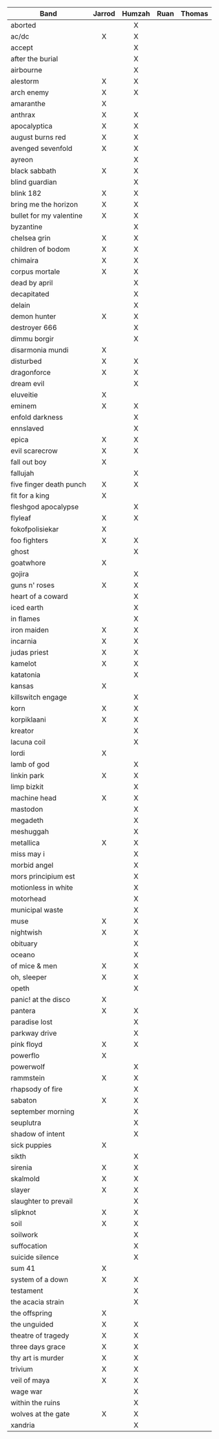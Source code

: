 |Band                                     | Jarrod | Humzah |  Ruan  | Thomas |
|-----------------------------------------|:------:|:------:|:------:|:------:|
|aborted                                  |        |   X    |        |        |
|ac/dc                                    |   X    |   X    |        |        |
|accept                                   |        |   X    |        |        |
|after the burial                         |        |   X    |        |        |
|airbourne                                |        |   X    |        |        |
|alestorm                                 |   X    |   X    |        |        |
|arch enemy                               |   X    |   X    |        |        |
|amaranthe                                |   X    |        |        |        |
|anthrax                                  |   X    |   X    |        |        |
|apocalyptica                             |   X    |   X    |        |        |
|august burns red                         |   X    |   X    |        |        |
|avenged sevenfold                        |   X    |   X    |        |        |
|ayreon                                   |        |   X    |        |        |
|black sabbath                            |   X    |   X    |        |        |
|blind guardian                           |        |   X    |        |        |
|blink 182                                |   X    |   X    |        |        |
|bring me the horizon                     |   X    |   X    |        |        |
|bullet for my valentine                  |   X    |   X    |        |        |
|byzantine                                |        |   X    |        |        |
|chelsea grin                             |   X    |   X    |        |        |
|children of bodom                        |   X    |   X    |        |        |
|chimaira                                 |   X    |   X    |        |        |
|corpus mortale                           |   X    |   X    |        |        |
|dead by april                            |        |   X    |        |        |
|decapitated                              |        |   X    |        |        |
|delain                                   |        |   X    |        |        |
|demon hunter                             |   X    |   X    |        |        |
|destroyer 666                            |        |   X    |        |        |
|dimmu borgir                             |        |   X    |        |        |
|disarmonia mundi                         |   X    |        |        |        |
|disturbed                                |   X    |   X    |        |        |
|dragonforce                              |   X    |   X    |        |        |
|dream evil                               |        |   X    |        |        |
|eluveitie                                |   X    |        |        |        |
|eminem                                   |   X    |   X    |        |        |
|enfold darkness                          |        |   X    |        |        |
|ennslaved                                |        |   X    |        |        |
|epica                                    |   X    |   X    |        |        |
|evil scarecrow                           |   X    |   X    |        |        |
|fall out boy                             |   X    |        |        |        |
|fallujah                                 |        |   X    |        |        |
|five finger death punch                  |   X    |   X    |        |        |
|fit for a king                           |   X    |        |        |        |
|fleshgod apocalypse                      |        |   X    |        |        |
|flyleaf                                  |   X    |   X    |        |        |
|fokofpolisiekar                          |   X    |        |        |        |
|foo fighters                             |   X    |   X    |        |        |
|ghost                                    |        |   X    |        |        |
|goatwhore                                |   X    |        |        |        |
|gojira                                   |        |   X    |        |        |
|guns n' roses                            |   X    |   X    |        |        |
|heart of a coward                        |        |   X    |        |        |
|iced earth                               |        |   X    |        |        |
|in flames                                |        |   X    |        |        |
|iron maiden                              |   X    |   X    |        |        |
|incarnia                                 |   X    |   X    |        |        |
|judas priest                             |   X    |   X    |        |        |
|kamelot                                  |   X    |   X    |        |        |
|katatonia                                |        |   X    |        |        |
|kansas                                   |   X    |        |        |        |
|killswitch engage                        |        |   X    |        |        |
|korn                                     |   X    |   X    |        |        |
|korpiklaani                              |   X    |   X    |        |        |
|kreator                                  |        |   X    |        |        |
|lacuna coil                              |        |   X    |        |        |
|lordi                                    |   X    |        |        |        |
|lamb of god                              |        |   X    |        |        |
|linkin park                              |   X    |   X    |        |        |
|limp bizkit                              |        |   X    |        |        |
|machine head                             |   X    |   X    |        |        |
|mastodon                                 |        |   X    |        |        |
|megadeth                                 |        |   X    |        |        |
|meshuggah                                |        |   X    |        |        |
|metallica                                |   X    |   X    |        |        |
|miss may i                               |        |   X    |        |        |
|morbid angel                             |        |   X    |        |        |
|mors principium est                      |        |   X    |        |        |
|motionless in white                      |        |   X    |        |        |
|motorhead                                |        |   X    |        |        |
|municipal waste                          |        |   X    |        |        |
|muse                                     |   X    |   X    |        |        |
|nightwish                                |   X    |   X    |        |        |
|obituary                                 |        |   X    |        |        |
|oceano                                   |        |   X    |        |        |
|of mice & men                            |   X    |   X    |        |        |
|oh, sleeper                              |   X    |   X    |        |        |
|opeth                                    |        |   X    |        |        |
|panic! at the disco                      |   X    |        |        |        |
|pantera                                  |   X    |   X    |        |        |
|paradise lost                            |        |   X    |        |        |
|parkway drive                            |        |   X    |        |        |
|pink floyd                               |   X    |   X    |        |        |
|powerflo                                 |   X    |        |        |        |
|powerwolf                                |        |   X    |        |        |
|rammstein                                |   X    |   X    |        |        |
|rhapsody of fire                         |        |   X    |        |        |
|sabaton                                  |   X    |   X    |        |        |
|september morning                        |        |   X    |        |        |
|seuplutra                                |        |   X    |        |        |
|shadow of intent                         |        |   X    |        |        |
|sick puppies                             |   X    |        |        |        |
|sikth                                    |        |   X    |        |        |
|sirenia                                  |   X    |   X    |        |        |
|skalmold                                 |   X    |   X    |        |        |
|slayer                                   |   X    |   X    |        |        |
|slaughter to prevail                     |        |   X    |        |        |
|slipknot                                 |   X    |   X    |        |        |
|soil                                     |   X    |   X    |        |        |
|soilwork                                 |        |   X    |        |        |
|suffocation                              |        |   X    |        |        |
|suicide silence                          |        |   X    |        |        |
|sum 41                                   |   X    |        |        |        |
|system of a down                         |   X    |   X    |        |        |
|testament                                |        |   X    |        |        |
|the acacia strain                        |        |   X    |        |        |
|the offspring                            |   X    |        |        |        |
|the unguided                             |   X    |   X    |        |        |
|theatre of tragedy                       |   X    |   X    |        |        |
|three days grace                         |   X    |   X    |        |        |
|thy art is murder                        |   X    |   X    |        |        |
|trivium                                  |   X    |   X    |        |        |
|veil of maya                             |   X    |   X    |        |        |
|wage war                                 |        |   X    |        |        |
|within the ruins                         |        |   X    |        |        |
|wolves at the gate                       |   X    |   X    |        |        |
|xandria                                  |        |   X    |        |        |
